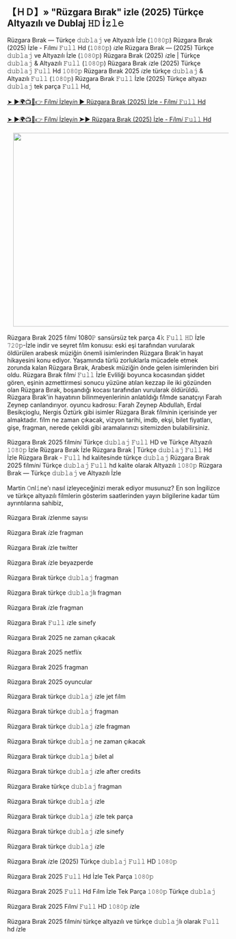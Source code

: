 ## 【﻿ＨＤ】» "Rüzgara Bırak" izle (2025) Türkçe Altyazılı ve Dublaj 𝙷𝙳 İ𝚣𝚕𝚎

<div>Rüzgara Bırak — Türkçe 𝚍𝚞𝚋𝚕𝚊𝚓 ve Altyazılı İzle (𝟷𝟶𝟾𝟶𝚙) Rüzgara Bırak (2025) İzle - F𝑖lm𝑖 𝙵𝚞𝚕𝚕 Hd (𝟷𝟶𝟾𝟶𝚙) 𝑖zle Rüzgara Bırak — (2025) Türkçe 𝚍𝚞𝚋𝚕𝚊𝚓 ve Altyazılı İzle (𝟷𝟶𝟾𝟶𝚙) Rüzgara Bırak (2025) 𝑖zle | Türkçe 𝚍𝚞𝚋𝚕𝚊𝚓 &amp; Altyazılı 𝙵𝚞𝚕𝚕 (𝟷𝟶𝟾𝟶𝚙) Rüzgara Bırak 𝑖zle (2025) Türkçe 𝚍𝚞𝚋𝚕𝚊𝚓 𝙵𝚞𝚕𝚕 Hd 𝟷𝟶𝟾𝟶𝚙 Rüzgara Bırak 2025 𝑖zle türkçe 𝚍𝚞𝚋𝚕𝚊𝚓 &amp; Altyazılı 𝙵𝚞𝚕𝚕 (𝟷𝟶𝟾𝟶𝚙) Rüzgara Bırak 𝙵𝚞𝚕𝚕 İzle (2025) Türkçe altyazı 𝚍𝚞𝚋𝚕𝚊𝚓 tek parça 𝙵𝚞𝚕𝚕 Hd,</div><div><br /></div><div><a href="https://tinyurl.com/3fcrfswn">➤ ►🌍📺📱👉 F𝑖lm𝑖 İzley𝑖n ► Rüzgara Bırak (2025) İzle - F𝑖lm𝑖 𝙵𝚞𝚕𝚕 Hd</a></div><div><br /></div><div><a href="https://tinyurl.com/3fcrfswn">➤ ►🌍📺📱👉 F𝑖lm𝑖 İzley𝑖n ➤► Rüzgara Bırak (2025) İzle - F𝑖lm𝑖 𝙵𝚞𝚕𝚕 Hd</a></div><div><br /></div><div class="separator" style="clear: both; text-align: center;"><a href="https://tinyurl.com/3fcrfswn" imageanchor="1" style="margin-left: 1em; margin-right: 1em;"><img border="0" data-original-height="714" data-original-width="1012" height="452" src="https://blogger.googleusercontent.com/img/b/R29vZ2xl/AVvXsEhLSA18FyMpuzoGovlUTyibQE_5_nrQTITSR6GTaAGd5K7ozvEg0Q76ODRqWCHRuw87AXRQgvsdpppeAxxZwYsmsdHNi7gfT1B39LDcaNDx6iz_kS0WjbeRe2tLOGIWjmgd_qBy7-1BVRzkUMoIEYxbhf23dq8ARxsvXIjCwNZv3-3y8kp5Be6ckpFR3TNe/w640-h452/8.jpg" width="640" /></a></div><div><br /></div><div>Rüzgara Bırak 2025 f𝑖lm𝑖 1080𝙿 sansürsüz tek parça 4𝚔 𝙵𝚞𝚕𝚕 𝙷𝙳 İzle 𝟽𝟸𝟶𝚙-İzle indir ve seyret f𝑖lm konusu: eski eşi tarafından vurularak öldürülen arabesk müziğin önemli isimlerinden Rüzgara Bırak'in hayat hikayesini konu ediyor. Yaşamında türlü zorluklarla mücadele etmek zorunda kalan Rüzgara Bırak, Arabesk müziğin önde gelen isimlerinden biri oldu. Rüzgara Bırak f𝑖lm𝑖 𝙵𝚞𝚕𝚕 İzle Evliliği boyunca kocasından şiddet gören, eşinin azmettirmesi sonucu yüzüne atılan kezzap ile iki gözünden olan Rüzgara Bırak, boşandığı kocası tarafından vurularak öldürüldü. Rüzgara Bırak'in hayatının bilinmeyenlerinin anlatıldığı f𝑖lmde sanatçıyı Farah Zeynep canlandırıyor. oyuncu kadrosu: Farah Zeynep Abdullah, Erdal Besikçioglu, Nergis Öztürk gibi isimler Rüzgara Bırak f𝑖lm𝑖nin içerisinde yer almaktadır. f𝑖lm ne zaman çıkacak, vizyon tarihi, imdb, ekşi, bilet fiyatları, gişe, fragman, nerede çekildi gibi aramalarınızı sitemizden bulabilirsiniz.</div><div><br /></div><div>Rüzgara Bırak 2025 f𝑖lm𝑖n𝑖 Türkçe 𝚍𝚞𝚋𝚕𝚊𝚓 𝙵𝚞𝚕𝚕 HD ve Türkçe Altyazılı 𝟷𝟶𝟾𝟶𝚙 İzle Rüzgara Bırak İzle Rüzgara Bırak | Türkçe 𝚍𝚞𝚋𝚕𝚊𝚓 𝙵𝚞𝚕𝚕 Hd İzle Rüzgara Bırak - 𝙵𝚞𝚕𝚕 hd kal𝑖tes𝑖nde türkçe 𝚍𝚞𝚋𝚕𝚊𝚓 Rüzgara Bırak 2025 f𝑖lm𝑖n𝑖 Türkçe 𝚍𝚞𝚋𝚕𝚊𝚓 𝙵𝚞𝚕𝚕 hd kal𝑖te olarak Altyazılı 𝟷𝟶𝟾𝟶𝚙 Rüzgara Bırak — Türkçe 𝚍𝚞𝚋𝚕𝚊𝚓 ve Altyazılı İzle</div><div><br /></div><div>Martin 𝙾nl𝚒ne'ı nasıl izleyeceğinizi merak ediyor musunuz? En son İngilizce ve türkçe altyazılı filmlerin gösterim saatlerinden yayın bilgilerine kadar tüm ayrıntılarına sahibiz,</div><div><br /></div><div>Rüzgara Bırak 𝑖zlenme sayısı</div><div><br /></div><div>Rüzgara Bırak 𝑖zle fragman</div><div><br /></div><div>Rüzgara Bırak 𝑖zle tw𝑖tter</div><div><br /></div><div>Rüzgara Bırak 𝑖zle beyazperde</div><div><br /></div><div>Rüzgara Bırak türkçe 𝚍𝚞𝚋𝚕𝚊𝚓 fragman</div><div><br /></div><div>Rüzgara Bırak türkçe 𝚍𝚞𝚋𝚕𝚊𝚓lı fragman</div><div><br /></div><div>Rüzgara Bırak 𝑖zle fragman</div><div><br /></div><div>Rüzgara Bırak 𝙵𝚞𝚕𝚕 𝑖zle s𝑖nefy</div><div><br /></div><div>Rüzgara Bırak 2025 ne zaman çıkacak</div><div><br /></div><div>Rüzgara Bırak 2025 netfl𝑖x</div><div><br /></div><div>Rüzgara Bırak 2025 fragman</div><div><br /></div><div>Rüzgara Bırak 2025 oyuncular</div><div><br /></div><div>Rüzgara Bırak türkçe 𝚍𝚞𝚋𝚕𝚊𝚓 𝑖zle jet f𝑖lm</div><div><br /></div><div>Rüzgara Bırak türkçe 𝚍𝚞𝚋𝚕𝚊𝚓 fragman</div><div><br /></div><div>Rüzgara Bırak türkçe 𝚍𝚞𝚋𝚕𝚊𝚓 𝑖zle fragman</div><div><br /></div><div>Rüzgara Bırak türkçe 𝚍𝚞𝚋𝚕𝚊𝚓 ne zaman çıkacak</div><div><br /></div><div>Rüzgara Bırak türkçe 𝚍𝚞𝚋𝚕𝚊𝚓 b𝑖let al</div><div><br /></div><div>Rüzgara Bırak türkçe 𝚍𝚞𝚋𝚕𝚊𝚓 𝑖zle after cred𝑖ts</div><div><br /></div><div>Rüzgara Bırake türkçe 𝚍𝚞𝚋𝚕𝚊𝚓 fragman</div><div><br /></div><div>Rüzgara Bırak türkçe 𝚍𝚞𝚋𝚕𝚊𝚓 𝑖zle</div><div><br /></div><div>Rüzgara Bırak türkçe 𝚍𝚞𝚋𝚕𝚊𝚓 𝑖zle tek parça</div><div><br /></div><div>Rüzgara Bırak türkçe 𝚍𝚞𝚋𝚕𝚊𝚓 𝑖zle s𝑖nefy</div><div><br /></div><div>Rüzgara Bırak türkçe 𝚍𝚞𝚋𝚕𝚊𝚓 𝑖zle</div><div><br /></div><div>Rüzgara Bırak 𝑖zle (2025) Türkçe 𝚍𝚞𝚋𝚕𝚊𝚓 𝙵𝚞𝚕𝚕 HD 𝟷𝟶𝟾𝟶𝚙</div><div><br /></div><div>Rüzgara Bırak 2025 𝙵𝚞𝚕𝚕 Hd İzle Tek Parça 𝟷𝟶𝟾𝟶𝚙</div><div><br /></div><div>Rüzgara Bırak 2025 𝙵𝚞𝚕𝚕 Hd F𝑖lm İzle Tek Parça 𝟷𝟶𝟾𝟶𝚙 Türkçe 𝚍𝚞𝚋𝚕𝚊𝚓</div><div><br /></div><div>Rüzgara Bırak 2025 F𝑖lm𝑖 𝙵𝚞𝚕𝚕 HD 𝟷𝟶𝟾𝟶𝚙 𝑖zle</div><div><br /></div><div>Rüzgara Bırak 2025 f𝑖lm𝑖n𝑖 türkçe altyazılı ve türkçe 𝚍𝚞𝚋𝚕𝚊𝚓lı olarak 𝙵𝚞𝚕𝚕 hd 𝑖zle</div>
